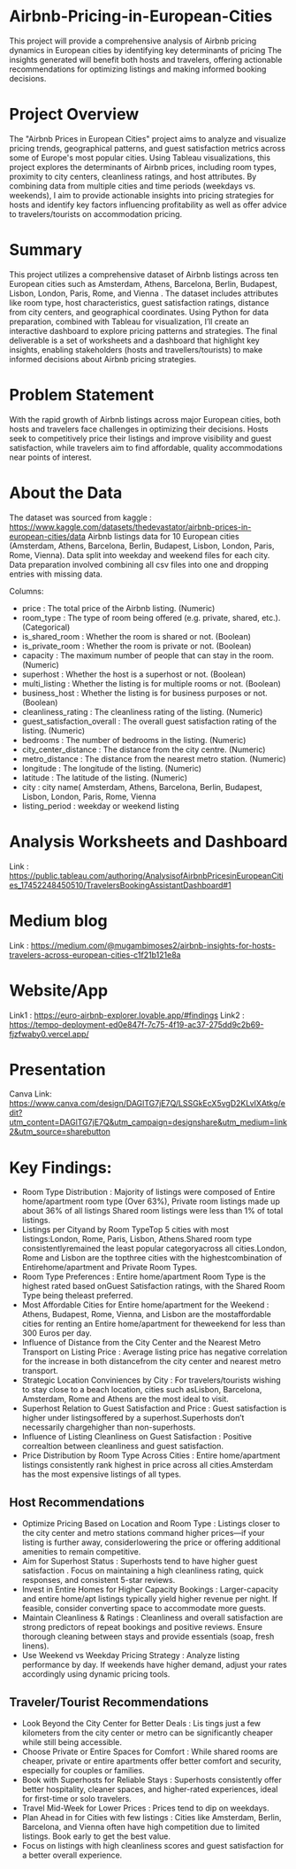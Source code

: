 # Airbnb-Pricing-in-European-Cities
This project will provide a comprehensive analysis of Airbnb pricing dynamics in European cities by identifying key determinants of pricing The insights generated will benefit both hosts and travelers, offering actionable recommendations for optimizing listings and making informed booking decisions.  

# Project Overview
The "Airbnb Prices in European Cities" project aims to analyze and visualize pricing trends, geographical patterns, and guest satisfaction metrics across some of Europe's most popular cities. Using Tableau visualizations, this project explores the determinants of Airbnb prices, including room types, proximity to city centers, cleanliness ratings, and host attributes. By combining data from multiple cities and time periods (weekdays vs. weekends), I aim to provide actionable insights into pricing strategies for hosts and identify key factors influencing profitability as well as offer advice to travelers/tourists on accommodation pricing.

# Summary
This project utilizes a comprehensive dataset of Airbnb listings across ten European cities such as Amsterdam, Athens, Barcelona, Berlin, Budapest, Lisbon, London, Paris, Rome, and Vienna . The dataset includes attributes like room type, host characteristics, guest satisfaction ratings, distance from city centers, and geographical coordinates. Using Python for data preparation, combined with Tableau for visualization, I’ll create an interactive dashboard to explore pricing patterns and strategies. The final deliverable is a set of worksheets and a dashboard that highlight key insights, enabling stakeholders (hosts and travellers/tourists) to make informed decisions about Airbnb pricing strategies.

# Problem Statement
With the rapid growth of Airbnb listings across major European cities, both hosts and travelers face challenges in optimizing their decisions. Hosts seek to competitively price their listings and improve visibility and guest satisfaction, while travelers aim to find affordable, quality accommodations near points of interest.

# About the Data
The dataset was sourced from kaggle : https://www.kaggle.com/datasets/thedevastator/airbnb-prices-in-european-cities/data
Airbnb listings data for 10 European cities (Amsterdam, Athens, Barcelona, Berlin, Budapest, Lisbon, London, Paris, Rome, Vienna).
Data split into weekday and weekend files for each city. Data preparation involved combining all csv files into one and dropping entries with missing data.

Columns:
- price : The total price of the Airbnb listing. (Numeric)
- room_type : The type of room being offered (e.g. private, shared, etc.). (Categorical)
- is_shared_room : Whether the room is shared or not. (Boolean)
- is_private_room : Whether the room is private or not. (Boolean)
- capacity : The maximum number of people that can stay in the room. (Numeric)
- superhost  : Whether the host is a superhost or not. (Boolean)
- multi_listing :	Whether the listing is for multiple rooms or not. (Boolean)
- business_host : Whether the listing is for business purposes or not. (Boolean)
- cleanliness_rating : The cleanliness rating of the listing. (Numeric)
- guest_satisfaction_overall : The overall guest satisfaction rating of the listing. (Numeric)
- bedrooms : The number of bedrooms in the listing. (Numeric)
- city_center_distance : The distance from the city centre. (Numeric)
- metro_distance : The distance from the nearest metro station. (Numeric)
- longitude : The longitude of the listing. (Numeric)
- latitude : The latitude of the listing. (Numeric)
- city :  city name( Amsterdam, Athens, Barcelona, Berlin, Budapest, Lisbon, London, Paris, Rome, Vienna
- listing_period : weekday or weekend listing

# Analysis Worksheets and Dashboard
Link : https://public.tableau.com/authoring/AnalysisofAirbnbPricesinEuropeanCities_17452248450510/TravelersBookingAssistantDashboard#1

# Medium blog
Link : https://medium.com/@mugambimoses2/airbnb-insights-for-hosts-travelers-across-european-cities-c1f21b121e8a

# Website/App
Link1 : https://euro-airbnb-explorer.lovable.app/#findings
Link2 : https://tempo-deployment-ed0e847f-7c75-4f19-ac37-275dd9c2b69-fjzfwaby0.vercel.app/

# Presentation
Canva Link: https://www.canva.com/design/DAGlTG7jE7Q/LSSGkEcX5vgD2KLvIXAtkg/edit?utm_content=DAGlTG7jE7Q&utm_campaign=designshare&utm_medium=link2&utm_source=sharebutton

# Key Findings:
- Room Type Distribution : Majority of listings were composed of Entire home/apartment room type (Over 63%), Private room listings made up about 36% of all listings Shared room listings were less than 1% of total listings.
- Listings per Cityand by Room TypeTop 5 cities with most listings:London, Rome, Paris, Lisbon, Athens.Shared room type consistentlyremained the least popular categoryacross all cities.London, Rome and Lisbon are the topthree cities with the highestcombination of Entirehome/apartment and Private Room Types.
- Room Type Preferences : Entire home/apartment Room Type is the highest rated based onGuest Satisfaction ratings, with the Shared Room Type being theleast preferred.
- Most Affordable Cities for Entire home/apartment for the Weekend : Athens, Budapest, Rome, Vienna, and Lisbon are the mostaffordable cities for renting an Entire home/apartment for theweekend for less than 300 Euros per day.
- Influence of Distance from the City Center and the Nearest Metro Transport on Listing Price : Average listing price has negative correlation for the increase in both distancefrom the city center and nearest metro transport.
- Strategic Location Conviniences by City : For travelers/tourists wishing to stay close to a beach location, cities such asLisbon, Barcelona, Amsterdam, Rome and Athens are the most ideal to visit.
- Superhost Relation to Guest Satisfaction and Price : Guest satisfaction is higher under listingsoffered by a superhost.Superhosts don’t necessarily chargehigher than non-superhosts.
- Influence of Listing Cleanliness on Guest Satisfaction : Positive correaltion between cleanliness and guest satisfaction.
- Price Distribution by Room Type Across Cities : Entire home/apartment listings consistently rank highest in price across all cities.Amsterdam has the most expensive listings of all types.

## Host Recommendations
- Optimize Pricing Based on Location and Room Type : Listings closer to the city center and metro stations command higher prices—if your listing is further away, considerlowering the price or offering additional amenities to remain competitive.
- Aim for Superhost Status : Superhosts tend to have higher guest satisfaction . Focus on maintaining a high cleanliness rating, quick responses, and consistent 5-star reviews.
- Invest in Entire Homes for Higher Capacity Bookings : Larger-capacity and entire home/apt listings typically yield higher revenue per night. If feasible, consider converting space to accommodate more guests.
- Maintain Cleanliness & Ratings : Cleanliness and overall satisfaction are strong predictors of repeat bookings and positive reviews. Ensure thorough cleaning between stays and provide essentials (soap, fresh linens).
- Use Weekend vs Weekday Pricing Strategy : Analyze listing performance by day. If weekends have higher demand, adjust your rates accordingly using dynamic pricing tools.

## Traveler/Tourist Recommendations
- Look Beyond the City Center for Better Deals : Lis tings just a few kilometers from the city center or metro can be significantly cheaper while still being accessible.
- Choose Private or Entire Spaces for Comfort : While shared rooms are cheaper, private or entire apartments offer better comfort and security, especially for couples or families.
- Book with Superhosts for Reliable Stays : Superhosts consistently offer better hospitality, cleaner spaces, and higher-rated experiences, ideal for first-time or solo travelers.
- Travel Mid-Week for Lower Prices : Prices tend to dip on weekdays.
- Plan Ahead in for Cities with few listings : Cities like Amsterdam, Berlin, Barcelona, and Vienna often have high competition due to limited listings. Book early to get the best value.
- Focus on listings with high cleanliness scores and guest satisfaction for a better overall experience.
